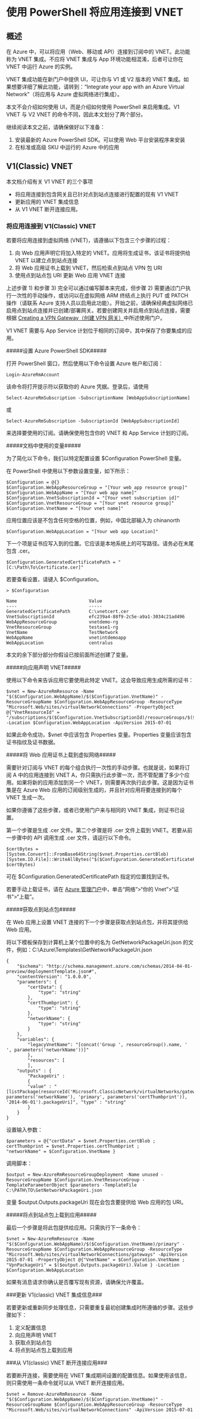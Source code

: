 <properties 
	pageTitle="使用 PowerShell 将应用连接到 VNET" 
	description="说明如何通过 PowerShell 来连接和使用 V1 或 V2 VNET" 
	services="app-service" 
	documentationCenter="" 
	authors="ccompy" 
	manager="wpickett" 
	editor="cephalin"/>

<tags
	ms.service="app-service"
	ms.date="04/07/2016"
	wacn.date="05/16/2016"/>

# 使用 PowerShell 将应用连接到 VNET #

## 概述 ##

在 Azure 中，可以将应用（Web、移动或 API）连接到订阅中的 VNET。此功能称为 VNET 集成。不应将 VNET 集成与 App 环境功能相混淆，后者可让你在 VNET 中运行 Azure 的实例。

VNET 集成功能在新门户中提供 UI，可让你与 V1 或 V2 版本的 VNET 集成。如果想要详细了解此功能，请转到：“Integrate your app with an Azure Virtual Network”（将应用与 Azure 虚拟网络进行集成）。

本文不会介绍如何使用 UI，而是介绍如何使用 PowerShell 来启用集成。V1 VNET 与 V2 VNET 的命令不同，因此本文划分了两个部分。

继续阅读本文之前，请确保做好以下准备：

1. 安装最新的 Azure PowerShell SDK。可以使用 Web 平台安装程序来安装
1. 在标准或高级 SKU 中运行的 Azure 中的应用

## V1(Classic) VNET ##

本文档介绍有关 V1 VNET 的三个事项

- 将应用连接到包含网关且已针对点到站点连接进行配置的现有 V1 VNET
- 更新应用的 VNET 集成信息
- 从 V1 VNET 断开连接应用。

### 将应用连接到 V1(Classic) VNET ###

若要将应用连接到虚拟网络 (VNET)，请遵循以下包含三个步骤的过程：

1. 向 Web 应用声明它将加入特定的 VNET。应用将生成证书，该证书将提供给 VNET 以建立点到站点连接
1. 将 Web 应用证书上载到 VNET，然后检索点到站点 VPN 包 URI
1. 使用点到站点包 URI 更新 Web 应用 VNET 连接

上述步骤 1) 和步骤 3) 完全可以通过编写脚本来完成，但步骤 2) 需要通过门户执行一次性的手动操作，或访问以在虚拟网络 ARM 终结点上执行 PUT 或 PATCH 操作（请联系 Azure 支持人员以启用此功能）。开始之前，请确保经典虚拟网络已启用点到站点连接并已创建/部署网关。若要创建网关并启用点到站点连接，需要根据 [Creating a VPN Gateway（创建 VPN 网关）][createvpngateway]中所述使用门户。

V1 VNET 需要与 App Service 计划位于相同的订阅中，其中保存了你要集成的应用。

#####设置 Azure PowerShell SDK#####

打开 PowerShell 窗口，然后使用以下命令设置 Azure 帐户和订阅：

	Login-AzureRmAccount

该命令将打开提示符以获取你的 Azure 凭据。登录后，请使用

	Select-AzureRmSubscription -SubscriptionName [WebAppSubscriptionName]

或

	Select-AzureRmSubscription -SubscriptionId [WebAppSubscriptionId]

来选择要使用的订阅。请确保使用包含你的 VNET 和 App Service 计划的订阅。

#####文档中使用的变量#####

为了简化以下命令，我们以特定配置设置 $Configuration PowerShell 变量。

在 PowerShell 中使用以下参数设置变量，如下所示：

	$Configuration = @{} 
	$Configuration.WebAppResourceGroup = "[Your web app resource group]"
	$Configuration.WebAppName = "[Your web app name]"
	$Configuration.VnetSubscriptionId = "[Your vnet subscription id]" 
	$Configuration.VnetResourceGroup = "[Your vnet resource group]" 
	$Configuration.VnetName = "[Your vnet name]"
 
应用位置应该是不包含任何空格的位置，例如，中国北部输入为 chinanorth

	$Configuration.WebAppLocation = "[Your web app Location]" 

下一个项是证书应写入到的位置。它应该是本地系统上的可写路径。请务必在末尾包含 .cer。

	$Configuration.GeneratedCertificatePath = "[C:\Path\To\Certificate.cer]" 

若要查看设置，请键入 $Configuration。

	> $Configuration
	
	Name                           Value
	----                           -----
	GeneratedCertificatePath       C:\vnetcert.cer
	VnetSubscriptionId             efc239a4-88f9-2c5e-a9a1-3034c21ad496
	WebAppResourceGroup            vnetdemo-rg
	VnetResourceGroup              testase1-rg
	VnetName                       TestNetwork
	WebAppName                     vnetintdemoapp
	WebAppLocation                 centralus

本文的余下部分部分你假设已按前面所述创建了变量。

#####向应用声明 VNET#####

使用以下命令来告诉应用它要使用此特定 VNET。这会导致应用生成所需的证书：

	$vnet = New-AzureRmResource -Name "$($Configuration.WebAppName)/$($Configuration.VnetName)" -ResourceGroupName $Configuration.WebAppResourceGroup -ResourceType "Microsoft.Web/sites/virtualNetworkConnections" -PropertyObject @{"VnetResourceId" = "/subscriptions/$($Configuration.VnetSubscriptionId)/resourceGroups/$($Configuration.VnetResourceGroup)/providers/Microsoft.ClassicNetwork/virtualNetworks/$($Configuration.VnetName)"} -Location $Configuration.WebAppLocation -ApiVersion 2015-07-01

如果此命令成功，$vnet 中应该包含 Properties 变量。Properties 变量应该包含证书指纹及证书数据。

#####将 Web 应用证书上载到虚拟网络#####

需要针对订阅与 VNET 的每个组合执行一次性的手动步骤。也就是说，如果将订阅 A 中的应用连接到 VNET A，你只需执行此步骤一次，而不管配置了多少个应用。如果将新的应用添加到另一个 VNET，则需要再次执行此步骤。这是因为证书集是在 Azure Web 应用的订阅级别生成的，并且针对应用将要连接到的每个 VNET 生成一次。

如果你遵循了这些步骤，或者已使用门户来与相同的 VNET 集成，则证书已设置。

第一个步骤是生成 .cer 文件。第二个步骤是将 .cer 文件上载到 VNET。若要从前一步骤中的 API 调用生成 .cer 文件，请运行以下命令。

	$certBytes = [System.Convert]::FromBase64String($vnet.Properties.certBlob)
	[System.IO.File]::WriteAllBytes("$($Configuration.GeneratedCertificatePath)", $certBytes)

可在 $Configuration.GeneratedCertificatePath 指定的位置找到证书。

若要手动上载证书，请在 [Azure 管理门户](https://manage.windowsazure.cn)中，单击“网络”>“你的 Vnet”>“证书”>“上载”。

#####获取点到站点包#####

在 Web 应用上设置 VNET 连接的下一个步骤是获取点到站点包，并将其提供给 Web 应用。

将以下模板保存到计算机上某个位置中的名为 GetNetworkPackageUri.json 的文件，例如：C:\\Azure\\Templates\\GetNetworkPackageUri.json

	{ 
		"$schema": "http://schema.management.azure.com/schemas/2014-04-01-preview/deploymentTemplate.json#", 
		"contentVersion": "1.0.0.0", 
		"parameters": { 
			"certData": { 
				"type": "string" 
			}, 
			"certThumbprint": { 
				"type": "string" 
			}, 
			"networkName": { 
				"type": "string" 
			} 
		}, 
		"variables": { 
			"legacyVnetName": "[concat('Group ', resourceGroup().name, ' ', parameters('networkName'))]" 
			}, 
			"resources": [ 
			], 
		"outputs" : { 
			"PackageUri" : 
			{ 
			"value" : "[listPackage(resourceId('Microsoft.ClassicNetwork/virtualNetworks/gateways/clientRootCertificates', parameters('networkName'), 'primary', parameters('certThumbprint')), '2014-06-01').packageUri]", "type" : "string" 
			} 
		} 
	} 


设置输入参数：

	$parameters = @{"certData" = $vnet.Properties.certBlob ; 
	certThumbprint = $vnet.Properties.certThumbprint ; 
	"networkName" = $Configuration.VnetName } 

调用脚本：

	$output = New-AzureRmResourceGroupDeployment -Name unused -ResourceGroupName $Configuration.VnetResourceGroup -TemplateParameterObject $parameters -TemplateFile C:\PATH\TO\GetNetworkPackageUri.json 


变量 $output.Outputs.packageUri 现在会包含要提供给 Web 应用的包 URI。

#####将点到站点包上载到应用#####

最后一个步骤是将此包提供给应用。只需执行下一条命令：

	$vnet = New-AzureRmResource -Name "$($Configuration.WebAppName)/$($Configuration.VnetName)/primary" -ResourceGroupName $Configuration.WebAppResourceGroup -ResourceType "Microsoft.Web/sites/virtualNetworkConnections/gateways" -ApiVersion 2015-07-01 -PropertyObject @{"VnetName" = $Configuration.VnetName ; "VpnPackageUri" = $($output.Outputs.packageUri).Value } -Location $Configuration.WebAppLocation 

如果有消息请求你确认是否覆写现有资源，请确保允许覆盖。

###更新 V1(classic) VNET 集成信息###

若要更新或重新同步处理信息，只需要重复最初创建集成时所遵循的步骤。这些步骤如下：

1. 定义配置信息
1. 向应用声明 VNET
1. 获取点到站点包
1. 将点到站点包上载到应用

###从 V1(classic) VNET 断开连接应用###

若要断开连接，需要使用在 VNET 集成期间设置的配置信息。如果使用该信息，则只需使用一条命令就可以从 VNET 断开连接应用。

	$vnet = Remove-AzureRmResource -Name "$($Configuration.WebAppName)/$($Configuration.VnetName)" -ResourceGroupName $Configuration.WebAppResourceGroup -ResourceType "Microsoft.Web/sites/virtualNetworkConnections" -ApiVersion 2015-07-01

<!--Links-->
[createvpngateway]: /documentation/articles/vpn-gateway-point-to-site-create/
[azureportal]: http://portal.azure.cn

<!---HONumber=Mooncake_0509_2016-->